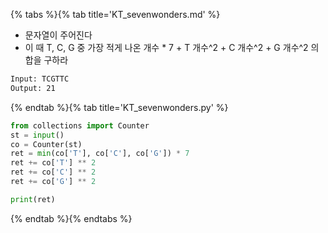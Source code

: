 {% tabs %}{% tab title='KT_sevenwonders.md' %}

* 문자열이 주어진다
* 이 때 T, C, G 중 가장 적게 나온 개수 * 7 + T 개수^2 + C 개수^2 + G 개수^2 의 합을 구하라

```txt
Input: TCGTTC
Output: 21
```

{% endtab %}{% tab title='KT_sevenwonders.py' %}

```py
from collections import Counter
st = input()
co = Counter(st)
ret = min(co['T'], co['C'], co['G']) * 7
ret += co['T'] ** 2
ret += co['C'] ** 2
ret += co['G'] ** 2

print(ret)
```

{% endtab %}{% endtabs %}
